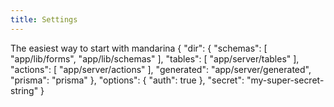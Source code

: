 ```yaml
---
title: Settings
---
```


The easiest way to start with mandarina
{
  "dir": {
    "schemas": [
      "app/lib/forms",
      "app/lib/schemas"
    ],
    "tables": [
      "app/server/tables"
    ],
    "actions": [
      "app/server/actions"
    ],
    "generated": "app/server/generated",
    "prisma": "prisma"
  },
  "options": {
    "auth": true
  },
  "secret": "my-super-secret-string"
}